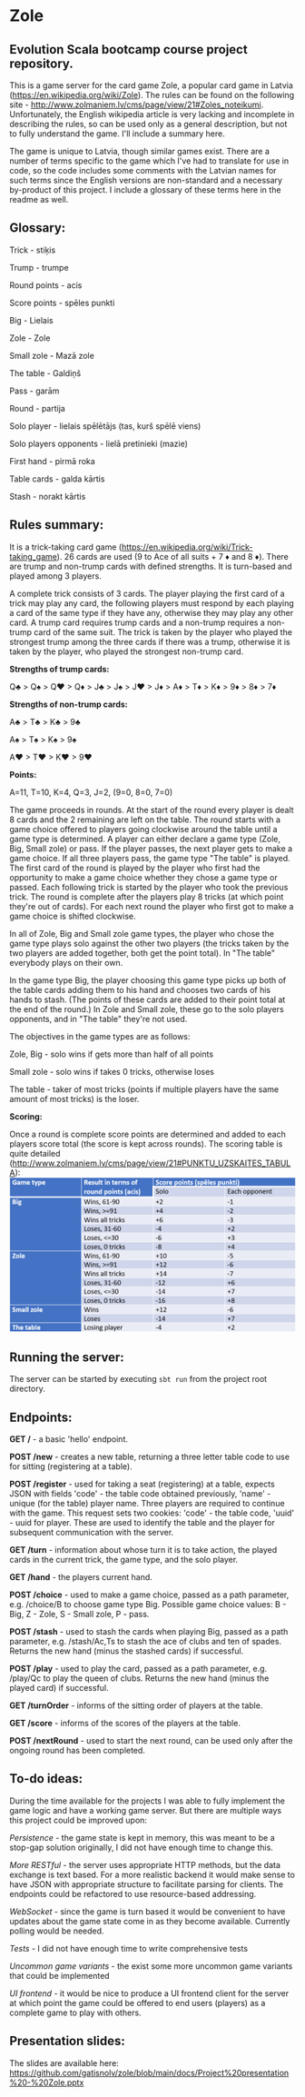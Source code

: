 # Zole

## Evolution Scala bootcamp course project repository.

This is a game server for the card game Zole, a popular card game in Latvia (https://en.wikipedia.org/wiki/Zole). The rules can be found on the following site - http://www.zolmaniem.lv/cms/page/view/21#Zoles_noteikumi. Unfortunately, the English wikipedia article is very lacking and incomplete in describing the rules, so can be used only as a general description, but not to fully understand the game. I'll include a summary here.

The game is unique to Latvia, though similar games exist. There are a number of terms specific to the game which I've had to translate for use in code, so the code includes some comments with the Latvian names for such terms since the English versions are non-standard and a necessary by-product of this project. I include a glossary of these terms here in the readme as well.

## Glossary:

Trick - stiķis

Trump - trumpe

Round points - acis

Score points - spēles punkti

Big - Lielais

Zole - Zole

Small zole - Mazā zole

The table - Galdiņš

Pass - garām

Round - partija

Solo player - lielais spēlētājs (tas, kurš spēlē viens)

Solo players opponents - lielā pretinieki (mazie)

First hand - pirmā roka

Table cards - galda kārtis

Stash - norakt kārtis

## Rules summary:

It is a trick-taking card game (https://en.wikipedia.org/wiki/Trick-taking_game). 26 cards are used (9 to Ace of all suits + 7 ♦ and 8 ♦). There are trump and non-trump cards with defined strengths. It is turn-based and played among 3 players.

A complete trick consists of 3 cards. The player playing the first card of a trick may play any card, the following players must respond by each playing a card of the same type if they have any, otherwise they may play any other card. A trump card requires trump cards and a non-trump requires a non-trump card of the same suit. The trick is taken by the player who played the strongest trump among the three cards if there was a trump, otherwise it is taken by the player, who played the strongest non-trump card.

**Strengths of trump cards:**

Q♣ > Q♠ > Q♥ > Q♦ > J♣ > J♠ > J♥ > J♦ > A♦ > T♦ > K♦ > 9♦ > 8♦ > 7♦

**Strengths of non-trump cards:**

A♣ > T♣ > K♣ > 9♣

A♠ > T♠ > K♠ > 9♠

A♥ > T♥ > K♥ > 9♥

**Points:**

A=11, T=10, K=4, Q=3, J=2, (9=0, 8=0, 7=0)

The game proceeds in rounds. At the start of the round every player is dealt 8 cards and the 2 remaining are left on the table. The round starts with a game choice offered to players going clockwise around the table until a game type is determined. A player can either declare a game type (Zole, Big, Small zole) or pass. If the player passes, the next player gets to make a game choice. If all three players pass, the game type "The table" is played. The first card of the round is played by the player who first had the opportunity to make a game choice whether they chose a game type or passed. Each following trick is started by the player who took the previous trick. The round is complete after the players play 8 tricks (at which point they're out of cards). For each next round the player who first got to make a game choice is shifted clockwise.

In all of Zole, Big and Small zole game types, the player who chose the game type plays solo against the other two players (the tricks taken by the two players are added together, both get the point total). In "The table" everybody plays on their own.

In the game type Big, the player choosing this game type picks up both of the table cards adding them to his hand and chooses two cards of his hands to stash. (The points of these cards are added to their point total at the end of the round.) In Zole and Small zole, these go to the solo players opponents, and in "The table" they're not used.

The objectives in the game types are as follows:

Zole, Big - solo wins if gets more than half of all points

Small zole - solo wins if takes 0 tricks, otherwise loses

The table - taker of most tricks (points if multiple players have the same amount of most tricks) is the loser.

**Scoring:**

Once a round is complete score points are determined and added to each players score total (the score is kept across rounds). The scoring table is quite detailed (http://www.zolmaniem.lv/cms/page/view/21#PUNKTU_UZSKAITES_TABULA):
![alt text](https://github.com/gatisnolv/zole/blob/main/docs/scoring.png "Scoring table")

## Running the server:

The server can be started by executing `sbt run` from the project root directory.

## Endpoints:

**GET /** - a basic 'hello' endpoint.

**POST /new** - creates a new table, returning a three letter table code to use for sitting (registering at a table).

**POST /register** - used for taking a seat (registering) at a table, expects JSON with fields 'code' - the table code obtained previously, 'name' - unique (for the table) player name. Three players are required to continue with the game. This request sets two cookies: 'code' - the table code, 'uuid' - uuid for player. These are used to identify the table and the player for subsequent communication with the server.

**GET /turn** - information about whose turn it is to take action, the played cards in the current trick, the game type, and the solo player.

**GET /hand** - the players current hand.

**POST /choice** - used to make a game choice, passed as a path parameter, e.g. /choice/B to choose game type Big. Possible game choice values: B - Big, Z - Zole, S - Small zole, P - pass.

**POST /stash** - used to stash the cards when playing Big, passed as a path parameter, e.g. /stash/Ac,Ts to stash the ace of clubs and ten of spades. Returns the new hand (minus the stashed cards) if successful.

**POST /play** - used to play the card, passed as a path parameter, e.g. /play/Qc to play the queen of clubs. Returns the new hand (minus the played card) if successful.

**GET /turnOrder** - informs of the sitting order of players at the table.

**GET /score** - informs of the scores of the players at the table.

**POST /nextRound** - used to start the next round, can be used only after the ongoing round has been completed.

## To-do ideas:

During the time available for the projects I was able to fully implement the game logic and have a working game server. But there are multiple ways this project could be improved upon:

_Persistence_ - the game state is kept in memory, this was meant to be a stop-gap solution originally, I did not have enough time to change this.

_More RESTful_ - the server uses appropriate HTTP methods, but the data exchange is text based. For a more realistic backend it would make sense to have JSON with appropriate structure to facilitate parsing for clients. The endpoints could be refactored to use resource-based addressing.

_WebSocket_ - since the game is turn based it would be convenient to have updates about the game state come in as they become available. Currently polling would be needed.

_Tests_ - I did not have enough time to write comprehensive tests

_Uncommon game variants_ - the exist some more uncommon game variants that could be implemented

_UI frontend_ - it would be nice to produce a UI frontend client for the server at which point the game could be offered to end users (players) as a complete game to play with others.

## Presentation slides:

The slides are available here: https://github.com/gatisnolv/zole/blob/main/docs/Project%20presentation%20-%20Zole.pptx
